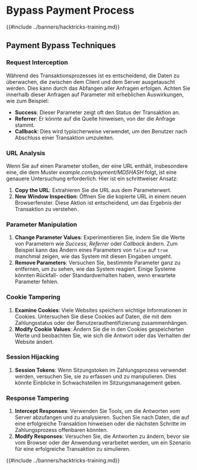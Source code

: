 # Bypass Payment Process

{{#include ../banners/hacktricks-training.md}}

## Payment Bypass Techniques

### Request Interception

Während des Transaktionsprozesses ist es entscheidend, die Daten zu überwachen, die zwischen dem Client und dem Server ausgetauscht werden. Dies kann durch das Abfangen aller Anfragen erfolgen. Achten Sie innerhalb dieser Anfragen auf Parameter mit erheblichen Auswirkungen, wie zum Beispiel:

- **Success**: Dieser Parameter zeigt oft den Status der Transaktion an.
- **Referrer**: Er könnte auf die Quelle hinweisen, von der die Anfrage stammt.
- **Callback**: Dies wird typischerweise verwendet, um den Benutzer nach Abschluss einer Transaktion umzuleiten.

### URL Analysis

Wenn Sie auf einen Parameter stoßen, der eine URL enthält, insbesondere eine, die dem Muster _example.com/payment/MD5HASH_ folgt, ist eine genauere Untersuchung erforderlich. Hier ist ein schrittweiser Ansatz:

1. **Copy the URL**: Extrahieren Sie die URL aus dem Parameterwert.
2. **New Window Inspection**: Öffnen Sie die kopierte URL in einem neuen Browserfenster. Diese Aktion ist entscheidend, um das Ergebnis der Transaktion zu verstehen.

### Parameter Manipulation

1. **Change Parameter Values**: Experimentieren Sie, indem Sie die Werte von Parametern wie _Success_, _Referrer_ oder _Callback_ ändern. Zum Beispiel kann das Ändern eines Parameters von `false` auf `true` manchmal zeigen, wie das System mit diesen Eingaben umgeht.
2. **Remove Parameters**: Versuchen Sie, bestimmte Parameter ganz zu entfernen, um zu sehen, wie das System reagiert. Einige Systeme könnten Rückfall- oder Standardverhalten haben, wenn erwartete Parameter fehlen.

### Cookie Tampering

1. **Examine Cookies**: Viele Websites speichern wichtige Informationen in Cookies. Untersuchen Sie diese Cookies auf Daten, die mit dem Zahlungsstatus oder der Benutzerauthentifizierung zusammenhängen.
2. **Modify Cookie Values**: Ändern Sie die in den Cookies gespeicherten Werte und beobachten Sie, wie sich die Antwort oder das Verhalten der Website ändert.

### Session Hijacking

1. **Session Tokens**: Wenn Sitzungstoken im Zahlungsprozess verwendet werden, versuchen Sie, sie zu erfassen und zu manipulieren. Dies könnte Einblicke in Schwachstellen im Sitzungsmanagement geben.

### Response Tampering

1. **Intercept Responses**: Verwenden Sie Tools, um die Antworten vom Server abzufangen und zu analysieren. Suchen Sie nach Daten, die auf eine erfolgreiche Transaktion hinweisen oder die nächsten Schritte im Zahlungsprozess offenbaren könnten.
2. **Modify Responses**: Versuchen Sie, die Antworten zu ändern, bevor sie vom Browser oder der Anwendung verarbeitet werden, um ein Szenario für eine erfolgreiche Transaktion zu simulieren.

{{#include ../banners/hacktricks-training.md}}
